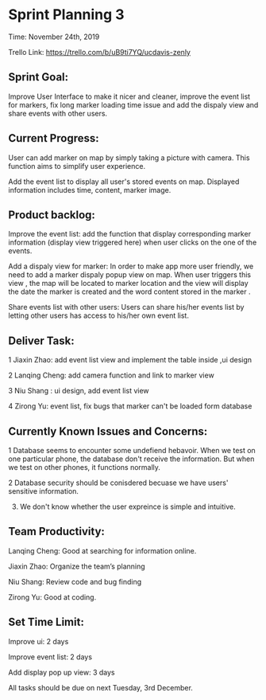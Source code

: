 # Sprint Planning 3
Time: November 24th, 2019

Trello Link: https://trello.com/b/uB9ti7YQ/ucdavis-zenly

## Sprint Goal:
Improve User Interface to make it nicer and cleaner, improve the event list for 
markers, fix long marker loading time issue and add the dispaly view and share 
events with other users.


## Current Progress:

User can add marker on map by simply taking a picture with camera. This 
function aims to simplify user experience.

Add the event list to display all user's stored events on map. Displayed information 
includes time, content, marker image.

## Product backlog:

Improve the event list: add the function that display corresponding 
marker information (display view triggered here) when user clicks on the one of the events.

Add a dispaly view for marker: In order to make app more user friendly, we need to 
add a marker dispaly popup view on map. When user triggers this view , the map will 
be located to marker location and the view will display the date the marker is created 
and the word content stored in the marker .

Share events list with other users: Users can share his/her events list by letting other
users has access to his/her own event list.

## Deliver Task:
1 Jiaxin Zhao: add event list view and implement the table inside ,ui design

2 Lanqing Cheng: add camera function and link to marker view

3 Niu Shang : ui design, add event list view

4 Zirong Yu: event list, fix bugs that marker can't be loaded form database


## Currently Known Issues and Concerns:
1 Database seems to encounter some undefiend hebavoir. When we test on 
one particular phone, the database don't receive the information. But 
when we test on other phones, it functions normally.

2 Database security should be conisdered becuase we have users' 
sensitive information.

3. We don't know whether the user expreince is simple and intuitive. 


## Team Productivity:
Lanqing Cheng: Good at searching for information online.

Jiaxin Zhao: Organize the team’s planning

Niu Shang: Review code and bug finding

Zirong Yu: Good at coding.


## Set Time Limit:
Improve ui: 2 days

Improve event list: 2 days

Add display pop up view: 3 days

All tasks should be due on next Tuesday, 3rd December.
